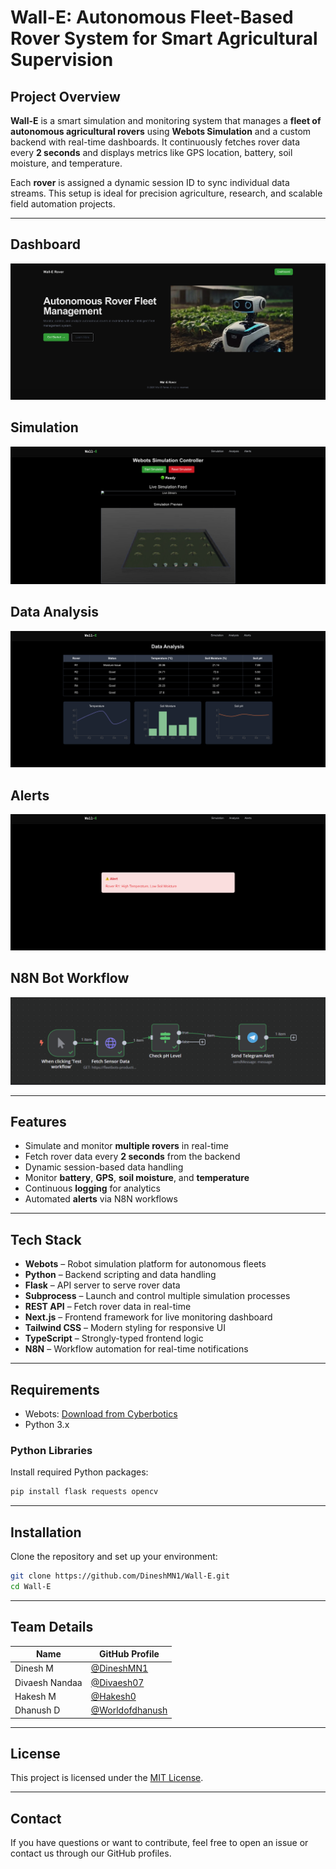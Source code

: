 # Wall-E: Autonomous Fleet-Based Rover System for Smart Agricultural Supervision

## Project Overview

**Wall-E** is a smart simulation and monitoring system that manages a **fleet of autonomous agricultural rovers** using **Webots Simulation** and a custom backend with real-time dashboards. It continuously fetches rover data every **2 seconds** and displays metrics like GPS location, battery, soil moisture, and temperature.

Each **rover** is assigned a dynamic session ID to sync individual data streams. This setup is ideal for precision agriculture, research, and scalable field automation projects.

---

## Dashboard  

![Dashboard](/public/home.jpg)

## Simulation

![Simulation](/public/simulation.jpg)

## Data Analysis

![Data Analysis](/public/analyse.jpg)

## Alerts

![Alerts](/public/alert.jpg)

## N8N Bot Workflow  

![Bot](/public/n8n.jpg)

---

## Features

- Simulate and monitor **multiple rovers** in real-time
- Fetch rover data every **2 seconds** from the backend
- Dynamic session-based data handling
- Monitor **battery**, **GPS**, **soil moisture**, and **temperature**
- Continuous **logging** for analytics
- Automated **alerts** via N8N workflows

---

## Tech Stack

- **Webots** – Robot simulation platform for autonomous fleets  
- **Python** – Backend scripting and data handling  
- **Flask** – API server to serve rover data  
- **Subprocess** – Launch and control multiple simulation processes  
- **REST API** – Fetch rover data in real-time  
- **Next.js** – Frontend framework for live monitoring dashboard  
- **Tailwind CSS** – Modern styling for responsive UI  
- **TypeScript** – Strongly-typed frontend logic  
- **N8N** – Workflow automation for real-time notifications

---

## Requirements

- Webots: [Download from Cyberbotics](https://cyberbotics.com/)
- Python 3.x

### Python Libraries

Install required Python packages:

```bash
pip install flask requests opencv
```

---

## Installation

Clone the repository and set up your environment:

```bash
git clone https://github.com/DineshMN1/Wall-E.git
cd Wall-E
```

---

## Team Details

| Name            | GitHub Profile                                |
|-----------------|------------------------------------------------|
| Dinesh M        | [@DineshMN1](https://github.com/DineshMN1)     |
| Divaesh Nandaa  | [@Divaesh07](https://github.com/Divaesh07)     |
| Hakesh M        | [@Hakesh0](https://github.com/Hakesh0)         |
| Dhanush D       | [@Worldofdhanush](https://github.com/Worldofdhanush) |

---

## License

This project is licensed under the [MIT License](LICENSE).

---

## Contact

If you have questions or want to contribute, feel free to open an issue or contact us through our GitHub profiles.
